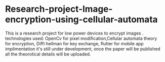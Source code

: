 # Research-project-Image-encryption-using-cellular-automata
This is a research project for low power devices to encrypt images .
technologies used: OpenCv for pixel modification,Cellular automata theory for encryption, Diffi hellman for key exchange, flutter for mobile app implimentation
it's still under development, once the paper will be published all the theorotical details will be uploaded.

